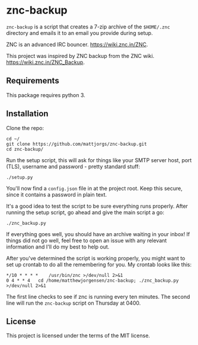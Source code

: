 # znc-backup

`znc-backup` is a script that creates a 7-zip archive of the `$HOME/.znc`
directory and emails it to an email you provide during setup.

ZNC is an advanced IRC bouncer. https://wiki.znc.in/ZNC.

This project was inspired by ZNC backup from the ZNC wiki. https://wiki.znc.in/ZNC_Backup.

## Requirements

This package requires python 3. 

## Installation

Clone the repo:
    
    cd ~/
    git clone https://github.com/mattjorgs/znc-backup.git
    cd znc-backup/

Run the setup script, this will ask for things like your SMTP server host, port
(TLS), username and password - pretty standard stuff:

    ./setup.py

You'll now find a `config.json` file in at the project root. Keep this secure,
since it contains a password in plain text.

It's a good idea to test the script to be sure everything runs properly. After
running the setup script, go ahead and give the main script a go:

    ./znc_backup.py

If everything goes well, you should have an archive waiting in your inbox! If
things did not go well, feel free to open an issue with any relevant information
and I'll do my best to help out.

After you've determined the script is working properly, you might want to set
up crontab to do all the remembering for you. My crontab looks like this:

    */10 * * * *    /usr/bin/znc >/dev/null 2>&1
    0 4 * * 4   cd /home/matthewjorgensen/znc-backup; ./znc_backup.py >/dev/null 2>&1

The first line checks to see if znc is running every ten minutes. The second line will run the `znc-backup` script on Thursday at 0400.

## License

This project is licensed under the terms of the MIT license.
